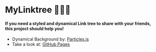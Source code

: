 # MyLinktree 👨🏽‍💻
#### If you need a styled and dynamical Link tree to share with your friends, this project should help you! 
* Dynamical Background by: [Particles.js](https://vincentgarreau.com/particles.js/)
* Take a look at: [GitHub Pages](https://matheus-gs.github.io/MyLinktree/)
